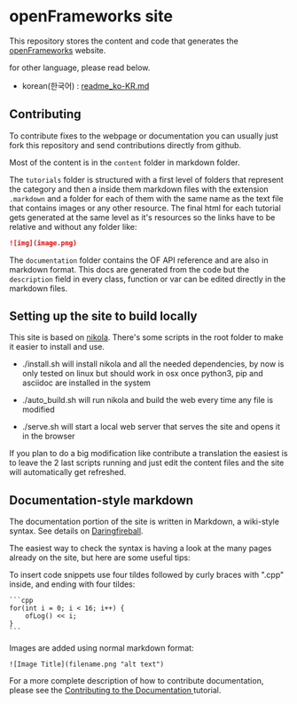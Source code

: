 # openFrameworks site

This repository stores the content and code that generates the [openFrameworks](http://openFrameworks.cc/) website.

for other language, please read below.
- korean(한국어) : [readme_ko-KR.md](readme_ko-KR.md)


## Contributing

To contribute fixes to the webpage or documentation you can usually just fork this repository and send contributions directly from github.

Most of the content is in the `content` folder in markdown folder.

The `tutorials` folder is structured with a first level of folders that represent the category and then a inside them markdown files with the extension `.markdown` and a folder for each of them with the same name as the text file that contains images or any other resource. The final html for each tutorial gets generated at the same level as it's resources so the links have to be relative and without any folder like:

```md
![img](image.png)
```

The `documentation` folder contains the OF API reference and are also in markdown format. This docs are generated from the code but the `description` field in every class, function or var can be edited directly in the markdown files.

## Setting up the site to build locally

This site is based on [nikola](https://getnikola.com). There's some scripts in the root folder to make it easier to install and use.

- ./install.sh will install nikola and all the needed dependencies, by now is only tested on linux but should work in osx once python3, pip and asciidoc are installed in the system

- ./auto_build.sh will run nikola and build the web every time any file is modified

- ./serve.sh will start a local web server that serves the site and opens it in the browser

If you plan to do a big modification like contribute a translation the easiest is to leave the 2 last scripts running and just edit the content files and the site will automatically get refreshed.

## Documentation-style markdown

The documentation portion of the site is written in Markdown, a wiki-style syntax. See details on [Daringfireball](http://daringfireball.net/projects/markdown/). 

The easiest way to check the syntax is having a look at the many pages already on the site, but here are some useful tips:

To insert code snippets use four tildes followed by curly braces with ".cpp" inside, and ending with four tildes:

	```cpp
	for(int i = 0; i < 16; i++) {
		ofLog() << i;
	}
	```


Images are added using normal markdown format:

    ![Image Title](filename.png "alt text")

For a more complete description of how to contribute documentation, please see the [Contributing to the Documentation ](http://www.openframeworks.cc/tutorials/developers/003_contributing_to_the_documentation.html) tutorial.


